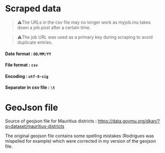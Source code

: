 # Scraped data #
> ⚠️The URLs in the csv file may no longer work as myjob.mu takes down a job post after a certain time. 

> ⚠️The job URL was used as a primary key during scraping to avoid duplicate entries.

#### Date format : `DD/MM/YY` ####
#### File format : `csv` ####
#### Encoding : `utf-8-sig` ####
#### Separator in csv file : `\t` ####

# GeoJson file #
Source of geojson file for Mauritius districts : https://data.govmu.org/dkan/?q=dataset/mauritius-districts

The original geojson file contains some spelling mistakes (Rodrigues was mispelled for example) which were corrected in my version of the geojson file.
